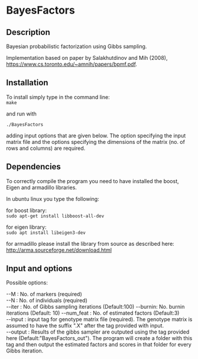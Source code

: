 # BayesFactors   

## Description   
Bayesian probabilistic factorization using Gibbs sampling.

Implementation based on paper by Salakhutdinov and Mih (2008), https://www.cs.toronto.edu/~amnih/papers/bpmf.pdf.


## Installation
To install simply type in the command line:    
`make`

and run with 

`./BayesFactors`

adding input options that are given below. The option specifying the input matrix file and the options specifying the dimensions of the matrix (no. of rows and columns) are required.


## Dependencies
To correctly compile the program you need to have installed the boost, Eigen and armadillo libraries.     

In ubuntu linux you type the following:   

for boost library:    
`sudo apt-get install libboost-all-dev`     

for eigen library:   
`sudo apt install libeigen3-dev`   

for armadillo please install the library from source as described here:   
http://arma.sourceforge.net/download.html   


## Input and options   

Possible options:   

--M : No. of markers (required)    
--N : No. of individuals (required)   
--iter : No. of Gibbs sampling iterations (Default:100) 
--burnin: No. burnin iterations (Default: 10) 
--num_feat : No. of estimated factors (Default:3)   
--input : input tag for genotype matrix file (required). The genotype matrix is assumed to have the suffix ".X" after the tag provided with input.   
--output : Results of the gibbs sampler are outputed using the tag provided here (Default:"BayesFactors_out"). The program will create a folder with this tag and then output the estimated factors and scores in that folder for every Gibbs iteration.   

